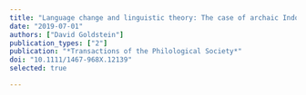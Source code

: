 ```yaml
---
title: "Language change and linguistic theory: The case of archaic Indo-European conjunction"
date: "2019-07-01"
authors: ["David Goldstein"]
publication_types: ["2"]
publication: "*Transactions of the Philological Society*"
doi: "10.1111/1467-968X.12139"
selected: true

---
```

